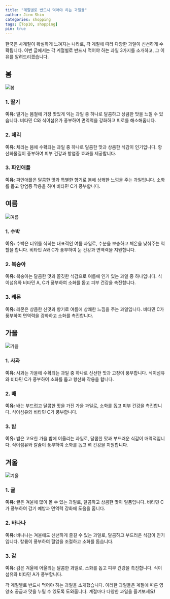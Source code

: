 ```yaml
---
title: "계절별로 반드시 먹어야 하는 과일들"
author: Jirm Shin
categories: shopping
tags: [Top10, shopping]
pin: true
---
```


한국은 사계절이 확실하게 느껴지는 나라로, 각 계절에 따라 다양한 과일이 신선하게 수확됩니다. 이번 글에서는 각 계절별로 반드시 먹어야 하는 과일 3가지를 소개하고, 그 이유를 알려드리겠습니다.

## 봄

![봄](https://source.unsplash.com/1600x900/?spring)

### 1. 딸기

**이유:** 딸기는 봄철에 가장 맛있게 익는 과일 중 하나로 달콤하고 상큼한 맛을 느낄 수 있습니다. 비타민 C와 식이섬유가 풍부하여 면역력을 강화하고 피로를 해소해줍니다.

### 2. 체리

**이유:** 체리는 봄에 수확되는 과일 중 하나로 달콤한 맛과 상큼한 식감이 인기입니다. 항산화물질이 풍부하여 피부 건강과 항염증 효과를 제공합니다.

### 3. 파인애플

**이유:** 파인애플은 달콤한 맛과 특별한 향기로 봄에 상쾌한 느낌을 주는 과일입니다. 소화를 돕고 항염증 작용을 하며 비타민 C가 풍부합니다.

## 여름

![여름](https://source.unsplash.com/1600x900/?summer)

### 1. 수박

**이유:** 수박은 더위를 식히는 대표적인 여름 과일로, 수분을 보충하고 체온을 낮춰주는 역할을 합니다. 비타민 A와 C가 풍부하여 눈 건강과 면역력을 지원합니다.

### 2. 복숭아

**이유:** 복숭아는 달콤한 맛과 쫄깃한 식감으로 여름에 인기 있는 과일 중 하나입니다. 식이섬유와 비타민 A, C가 풍부하여 소화를 돕고 피부 건강을 촉진합니다.

### 3. 레몬

**이유:** 레몬은 상큼한 신맛과 향기로 여름에 상쾌한 느낌을 주는 과일입니다. 비타민 C가 풍부하여 면역력을 강화하고 소화를 촉진합니다.

## 가을

![가을](https://source.unsplash.com/1600x900/?autumn)

### 1. 사과

**이유:** 사과는 가을에 수확되는 과일 중 하나로 신선한 맛과 고장이 풍부합니다. 식이섬유와 비타민 C가 풍부하여 소화를 돕고 항산화 작용을 합니다.

### 2. 배

**이유:** 배는 부드럽고 달콤한 맛을 가진 가을 과일로, 소화를 돕고 피부 건강을 촉진합니다. 식이섬유와 비타민 C가 풍부합니다.

### 3. 밤

**이유:** 밤은 고요한 가을 밤에 어울리는 과일로, 달콤한 맛과 부드러운 식감이 매력적입니다. 식이섬유와 칼슘이 풍부하여 소화를 돕고 뼈 건강을 지원합니다.

## 겨울

![겨울](https://source.unsplash.com/1600x900/?winter)

### 1. 귤

**이유:** 귤은 겨울에 많이 볼 수 있는 과일로, 달콤하고 상큼한 맛이 일품입니다. 비타민 C가 풍부하여 감기 예방과 면역력 강화에 도움을 줍니다.

### 2. 바나나

**이유:** 바나나는 겨울에도 신선하게 즐길 수 있는 과일로, 달콤하고 부드러운 식감이 인기입니다. 칼륨이 풍부하여 혈압을 조절하고 소화를 돕습니다.

### 3. 감

**이유:** 감은 겨울에 어울리는 달콤한 과일로, 소화를 돕고 피부 건강을 촉진합니다. 식이섬유와 비타민 A가 풍부합니다.

각 계절별로 반드시 먹어야 하는 과일을 소개했습니다. 이러한 과일들은 계절에 따른 영양소 공급과 맛을 누릴 수 있도록 도와줍니다. 계절마다 다양한 과일을 즐겨보세요!


